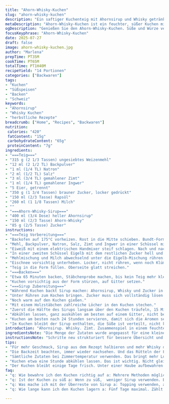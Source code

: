 ```yaml
---
title: "Ahorn-Whisky-Kuchen"
slug: "ahorn-whisky-kuchen"
description: "Ein saftiger Kuchenteig mit Ahornsirup und Whisky getränkt. Locker durch geschlagene Eiweiße, aromatisiert mit Zimt und Ingwer. Backzeit etwa eine Stunde. Nach dem Backen mit warmem Sirup durchtränkt. Lässt sich bis zu fünf Tage aufbewahren, schmeckt intensiver nach zwei Tagen. Süß, würzig, feucht. Ein Bundt-Kuchen mit spezieller Note - bringt Herbst und Winter ins Haus."
metaDescription: "Ahorn-Whisky-Kuchen ist ein feuchter, süßer Kuchen mit Zimt. Perfekt für Herbst und Winter. Intensiv und aromatisch, ideal für gesellige Anlässe."
ogDescription: "Genießen Sie den Ahorn-Whisky-Kuchen. Süße und Würze vereint für unvergessliche Kuchenerlebnisse. Kräftig, feucht und voller Geschmack."
focusKeyphrase: "Ahorn-Whisky-Kuchen"
date: 2025-07-27
draft: false
image: ahorn-whisky-kuchen.jpg
author: "Marlena"
prepTime: PT35M
cookTime: PT65M
totalTime: PT1H40M
recipeYield: "14 Portionen"
categories: ["Backwaren"]
tags:
- "Kuchen"
- "Süßspeisen"
- "Backen"
- "Schweiz"
keywords:
- "Ahornsirup"
- "Whisky Kuchen"
- "herbstliche Rezepte"
breadcrumb: ["Home", "Recipes", "Backwaren"]
nutrition: 
 calories: "420"
 fatContent: "15g"
 carbohydrateContent: "65g"
 proteinContent: "7g"
ingredients:
- "===Teig==="
- "315 g (2 1/3 Tassen) ungesiebtes Weizenmehl"
- "12 ml (2 1/2 TL) Backpulver"
- "1 ml (1/4 TL) Natron"
- "2 ml (1/2 TL) Salz"
- "3 ml (3/4 TL) gemahlener Zimt"
- "1 ml (1/4 TL) gemahlener Ingwer"
- "5 Eier, getrennt"
- "350 g (1 3/4 Tassen) brauner Zucker, locker gedrückt"
- "150 ml (2/3 Tasse) Rapsöl"
- "260 ml (1 1/8 Tassen) Milch"
- ""
- "===Ahorn-Whisky-Sirup==="
- "400 ml (3/4 Dose) heller Ahornsirup"
- "150 ml (2/3 Tasse) Ahorn-Whisky"
- "85 g (2/5 Tasse) Zucker"
instructions:
- "===Teig Vorbereitung==="
- "Backofen auf 175°C vorheizen. Rost in die Mitte schieben. Bundt-Form gut einfetten und mit Mehl bestäuben."
- "Mehl, Backpulver, Natron, Salz, Zimt und Ingwer in einer Schüssel mischen. Beiseitestellen."
- "Eiweiß mit einem elektrischen Handmixer steif schlagen. Nach und nach 175 g Zucker einrieseln lassen. Weiterschlagen bis steife Spitzen entstehen. Zur Seite stellen."
- "In einer zweiten Schüssel Eigelb mit dem restlichen Zucker hell und schaumig schlagen. Öl zugeben und kurz verrühren."
- "Mehlmischung und Milch abwechselnd unter die Eigelb-Mischung rühren, auf kleiner Stufe. Nicht zu lange."
- "Eischnee vorsichtig unterheben. Locker, nicht rühren, wenn noch Klümpchen bleiben, keine Panik."
- "Teig in die Form füllen. Oberseite glatt streichen."
- "===Backen==="
- "Etwa 65 Minuten backen, Stäbchenprobe machen, bis kein Teig mehr kleben bleibt. Herausnehmen, 20 Minuten abkühlen lassen."
- "Kuchen vorsichtig aus der Form stürzen, auf Gitter setzen."
- "===Sirup Zubereitung==="
- "Während Kuchen backt Sirup machen: Ahornsirup, Whisky und Zucker in einen kleinen Topf geben."
- "Unter Rühren zum Kochen bringen. Zucker muss sich vollständig lösen. Ein bis zwei Minuten köcheln lassen, dann vom Herd nehmen."
- "Noch warm auf den Kuchen gießen."
- "Mit einem Holzstäbchen zahlreiche Löcher in den Kuchen stechen."
- "Zuerst die Hälfte des Sirups langsam über den Kuchen träufeln, 15 Minuten einziehen lassen. Dann wenden und restlichen Sirup nach und nach eingießen."
- "Abkühlen lassen, ganz auskühlen am besten auf einem Gitter, nicht bedecken."
- "Kuchen am besten nach 24 Stunden servieren, damit sich die Aromen setzen können."
- "Im Kuchen bleibt der Sirup enthalten, die Süße ist verteilt, nicht klebrig. Unter einer Haube oder Glocke hält sich der Kuchen bis zu 5 Tage."
introduction: "Ahornsirup. Whisky. Zimt. Zusammenspiel in einem feuchten Kuchen. Eiweiß steif geschlagen, macht ihn luftig. Der Teig süß, leicht gewürzt. Nicht zu viel – Balance. Backen, bis goldbraun. Warmen Sirup reingießen, Löcher stechen, damit der Geschmack tief eindringt. Der Duft füllt die Küche, zieht in die Nase. Nach zwei Tagen noch besser – das Aroma intensiviert, der Kuchen saftiger. Einfach, doch besondere Zutaten. Für Gäste, Familie, Wochenenden."
ingredientsNote: "Die Menge der Zutaten wurde angepasst für eine kleinere Form und intensiveren Geschmack. Zimt wurde reduziert und durch Ingwer ersetzt für eine feurige Note. Ahorn-Whisky statt einfacher Whisky, um das Ahornaroma zu verstärken. Der Zucker wurde leicht reduziert, damit der natürliche Geschmack des Ahornsirups stärker hervorsticht. Rapsöl statt neutralem Pflanzenöl verwendet, gibt eine leichte, aber nicht störende Note. Milchmenge leicht erhöht, damit der Teig lockerer wird. Eier getrennt für Volumen; das Steifschlagen der Eiweiße ist entscheidend, nicht überspringen."
instructionsNote: "Schritte neu strukturiert für bessere Übersicht und effizientes Arbeiten. Vorheizen zuerst, dann Teigmischung vorbereiten. Eischnee später separat schlagen, damit er fluffig bleibt. Keine Eile beim Unterheben – wichtig ist das schonende Arbeiten. Backzeit leicht verlängert, um den dickeren Sirup einzuschließen und nicht zu oft öffnen. Sirup kann auch in einem kleinen Topf reduziert werden, aber nur kurz und nicht zu dickflüssig, damit er in den Kuchen einsickert. Nach dem Tränken Kuchen gut abkühlen lassen vor dem Servieren und bestenfalls über Nacht ruhen lassen. So verteilt sich das Aroma ausreichend."
tips:
- "Für mehr Geschmack, Sirup aus dem Rezept halbieren und mehr Whisky dazugeben. Der Kuchen braucht Zeit, mehr Aromen entfalten sich nach 48 Stunden.  Pausieren, atmen. Schokolade zur Mischung? Gute Idee, macht's dekadent. Ein paar Nüsse? Geht auch, crunchy dazu. Stäbchenprobe nicht vergessen."
- "Die Backzeit beachten, immer wieder nachsehen. Und das Rütteln der Form helfen den Teig gleichmäßig zu backen. Temperatur im Auge behalten. Viel zu heiß? Oder zu kalt? Verwirrend. Die Backzeit wird zur Herausforderung. Richtig zielen! Zimt unterdrücken oder hervorheben? Ganz nach Lust und Laune."
- "Sämtliche Zutaten bei Zimmertemperatur verwenden. Das bringt mehr Luft rein. Aniht schleudern! Eiweiße steif, aber nicht zu viel. 30 % Feuchtigkeitsgehalt ist das Ziel. Weiter rühren, wenn nötig.  Anpassen, nach Gefühl backen, so wird's echt. Geduld bringt guten Kuchen."
- "Kuchen etwa eine Stunde abkühlen lassen. Das ist wichtig. Nicht gleich schneiden, erschwert die Stücke. Sirup wirklich heiß, einmassieren in den Kuchen. Lochmuster ist entscheidend, damit alles durchdringt. Elegant ist nicht das Ziel. Die besten Stücke sind die, die schimmeln."
- "Der Kuchen bleibt einige Tage frisch. Unter einer Haube aufbewahren. Zunächst ist die Kruste knusprig, dann wird sie weich, wenn eingewickelt. Jemand mag es anders? Variieren kann man die Äpfel, doch achte auf den Zuckergehalt insgesamt. Den Espresso als Topping? Top! "
faq:
- "q: Wie bewahre ich den Kuchen richtig auf a: Mehrere Methoden möglich. Kühl? Zimmertemperatur? Kleiner Behälter. Ganze Woche bleibt er frisch. Nicht bedecken. Oder Abdeckhaube. Feuchtigkeit. Willie in Box. Geht auch. Achten auf Luftzirkulation."
- "q: Ist der Kuchen zu süß a: Wenn zu süß,  weniger Sirup verwenden. Balance finden zwischen Ahorn und Whisky. Alternativ weniger Zucker, aber mehr Gewürze. Für scharfes, leicht herbes Aroma, etwas mehr Ingwer, minimal. Neutralisieren mit Sahne? Balance wichtig."
- "q: Was mache ich mit der Überreste von Sirup a: Topping verwenden, auf Pancakes oder Waffeln. Reste im Kühlschrank lagern, haltbar. Aufbewahrung in kleinen Behältern, man weiß ja nie. Kein Parfumgeschmack, klare Aromen. Oder einfrieren. Entscheide."
- "q: Wie lange kann ich den Kuchen lagern a: Fünf Tage maximal. Zählt ab dem Backtag. Er wird weicher, intensiver, aber muss mit Luft klarkommen. Mischungen gut abdecken. Kühler Raum ist besser als Heizung. Schimmelgefahr? Vorbeugen! "

---
```

